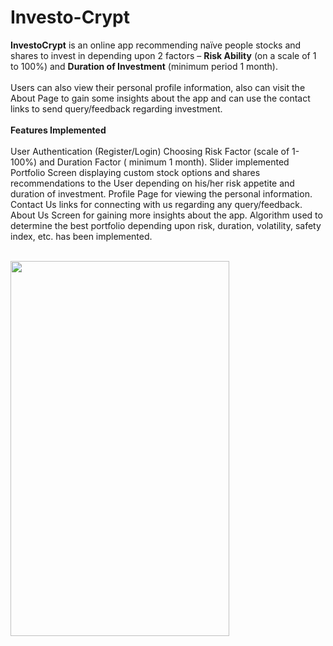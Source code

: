 # Investo-Crypt

<b>InvestoCrypt</b> is an online app recommending naïve people stocks and shares to invest in depending upon 2 factors – <b>Risk Ability</b> (on a scale of 1 to 100%) and <b>Duration of Investment</b> (minimum period 1 month).
<br><br>
Users can also view their personal profile information, also can visit the About Page to gain some insights about the app and can use the contact links to send query/feedback regarding investment.
<br><br>
<b>Features Implemented</b><br><br>
User Authentication (Register/Login) 
Choosing Risk Factor (scale of 1-100%) and Duration Factor ( minimum 1 month). Slider implemented
Portfolio Screen displaying custom stock options and shares recommendations to the User depending on his/her risk appetite and duration of investment.
Profile Page for viewing the personal information.
Contact Us links for connecting with us regarding any query/feedback.
About Us Screen for gaining more insights about the app.
Algorithm used to determine the best portfolio depending upon risk, duration, volatility, safety index, etc. has been implemented.
<br>
<br>
<!-- ![WhatsApp Image 2021-09-07 at 6 48 28 PM](https://user-images.githubusercontent.com/59622008/145720188-4e2e0113-f4cd-4ccd-873e-e3dd8e3a4645.jpeg) {:height="50%" width="50%"} -->
<img src="https://user-images.githubusercontent.com/59622008/145720188-4e2e0113-f4cd-4ccd-873e-e3dd8e3a4645.jpeg" height="600px" width="350px" text-align="center">
